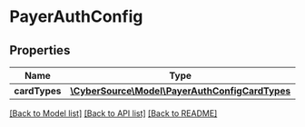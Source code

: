 # PayerAuthConfig

## Properties
Name | Type | Description | Notes
------------ | ------------- | ------------- | -------------
**cardTypes** | [**\CyberSource\Model\PayerAuthConfigCardTypes**](PayerAuthConfigCardTypes.md) |  | [optional] 

[[Back to Model list]](../README.md#documentation-for-models) [[Back to API list]](../README.md#documentation-for-api-endpoints) [[Back to README]](../README.md)


